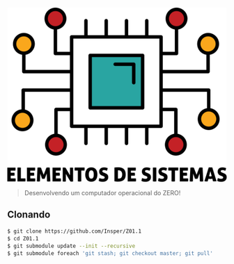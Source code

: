 ![](icon-elementos.png)

> Desenvolvendo um computador operacional do ZERO!

## Clonando

``` bash
$ git clone https://github.com/Insper/Z01.1
$ cd Z01.1
$ git submodule update --init --recursive
$ git submodule foreach 'git stash; git checkout master; git pull'
```
